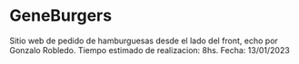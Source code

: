 ﻿# GeneBurgers
 
Sitio web de pedido de hamburguesas desde el lado del front, echo por Gonzalo Robledo. Tiempo estimado de realizacion: 8hs. Fecha: 13/01/2023
